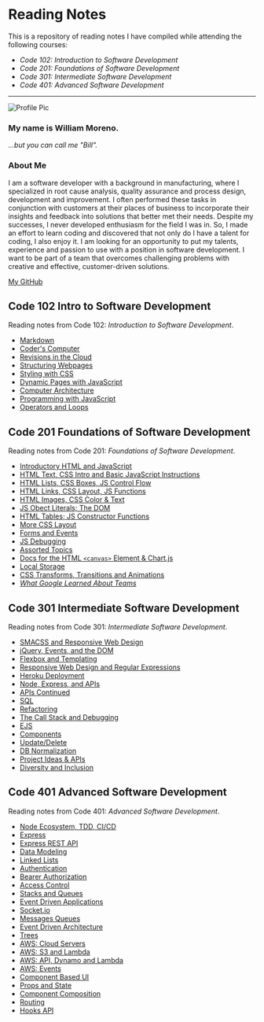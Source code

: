 # Reading Notes

This is a repository of reading notes I have compiled while attending the following courses:

- _Code 102: Introduction to Software Development_
- _Code 201: Foundations of Software Development_
- _Code 301: Intermediate Software Development_
- _Code 401: Advanced Software Development_

---

![Profile Pic](billprofile1020.jpg)

### My name is William Moreno.

_...but you can call me "Bill"._

### About Me

I am a software developer with a background in manufacturing, where I specialized in root cause analysis, quality assurance and process design, development and improvement. I often performed these tasks in conjunction with customers at their places of business to incorporate their insights and feedback into solutions that better met their needs.
Despite my successes, I never developed enthusiasm for the field I was in. So, I made an effort to learn coding and discovered that not only do I have a talent for coding, I also enjoy it. I am looking for an opportunity to put my talents, experience and passion to use with a position in software development. I want to be part of a team that overcomes challenging problems with creative and effective, customer-driven solutions.


[My GitHub](https://github.com/William-Moreno)

## Code 102 Intro to Software Development

Reading notes from Code 102: _Introduction to Software Development_.

- [Markdown](Code_102/markdown.md)
- [Coder's Computer](Code_102/coders_computer.md)
- [Revisions in the Cloud](Code_102/revisions_in_the_cloud.md)
- [Structuring Webpages](Code_102/structuring_webpages.md)
- [Styling with CSS](Code_102/css_styling.md)
- [Dynamic Pages with JavaScript](Code_102/dynamic_pages.md)
- [Computer Architecture](Code_102/computer_architecture.md)
- [Programming with JavaScript](Code_102/programming_javascript.md)
- [Operators and Loops](Code_102/operators_loops.md)

## Code 201 Foundations of Software Development

Reading notes from Code 201: _Foundations of Software Development_.

- [Introductory HTML and JavaScript](Code_201/class-01.md)
- [HTML Text, CSS Intro and Basic JavaScript Instructions](Code_201/class-02.md)
- [HTML Lists, CSS Boxes, JS Control Flow](Code_201/class-03.md)
- [HTML Links, CSS Layout, JS Functions](Code_201/class-04.md)
- [HTML Images, CSS Color & Text](Code_201/class-05.md)
- [JS Obect Literals; The DOM](Code_201/class-06.md)
- [HTML Tables; JS Constructor Functions](Code_201/class-07.md)
- [More CSS Layout](Code_201/class-08.md)
- [Forms and Events](Code_201/class-09.md)
- [JS Debugging](Code_201/class-10.md)
- [Assorted Topics](Code_201/class-11.md)
- [Docs for the HTML `<canvas>` Element & Chart.js](Code_201/class-12.md)
- [Local Storage](Code_201/class-13.md)
- [CSS Transforms, Transitions and Animations](Code_201/class-14a.md)
- [_What Google Learned About Teams_](Code_201/class-14b.md)

## Code 301 Intermediate Software Development

Reading notes from Code 301: _Intermediate Software Development_.

- [SMACSS and Responsive Web Design](Code_301/class-01.md)
- [jQuery, Events, and the DOM](Code_301/class-02.md)
- [Flexbox and Templating](Code_301/class-03.md)
- [Responsive Web Design and Regular Expressions](Code_301/class-04.md)
- [Heroku Deployment](Code_301/class-05.md)
- [Node, Express, and APIs](Code_301/class-06.md)
- [APIs Continued](Code_301/class-07.md)
- [SQL](Code_301/class-08.md)
- [Refactoring](Code_301/class-09.md)
- [The Call Stack and Debugging](Code_301/class-10.md)
- [EJS](Code_301/class-11.md)
- [Components](Code_301/class-12.md)
- [Update/Delete](Code_301/class-13.md)
- [DB Normalization](Code_301/class-14a.md)
- [Project Ideas & APIs](Code_301/class-14b.md)
- [Diversity and Inclusion](Code_301/class-15.md)

## Code 401 Advanced Software Development

Reading notes from Code 401: _Advanced Software Development_.

- [Node Ecosystem, TDD, CI/CD](Code_401/Class_01.md)
- [Express](Code_401/class_02.md)
- [Express REST API](Code_401/class_03.md)
- [Data Modeling](Code_401/class_04.md)
- [Linked Lists](Code_401/class_05.md)
- [Authentication](Code_401/class_06.md)
- [Bearer Authorization](Code_401/class_07.md)
- [Access Control](Code_401/class_08.md)
- [Stacks and Queues](Code_401/stacks-and-queues.md)
- [Event Driven Applications](Code_401/class_11.md)
- [Socket.io](Code_401/class_12.md)
- [Messages Queues](Code_401/class_13.md)
- [Event Driven Architecture](Code_401/class_14.md)
- [Trees](Code_401/trees.md)
- [AWS: Cloud Servers](Code_401/class_16.md)
- [AWS: S3 and Lambda](Code_401/class_17.md)
- [AWS: API, Dynamo and Lambda](Code_401/class_18.md)
- [AWS: Events](Code_401/class_19.md)
- [Component Based UI](Code_401/class_26.md)
- [Props and State](Code_401/class_27.md)
- [Component Composition](Code_401/class_28.md)
- [Routing](Code_401/class_29.md)
- [Hooks API](Code_401/class_31.md)

